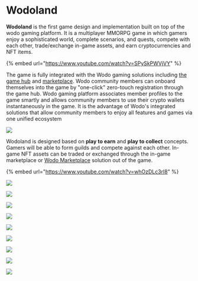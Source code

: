 # Wodoland

**Wodoland** is the first game design and implementation built on top of the wodo gaming platform. It is a multiplayer MMORPG game in which gamers enjoy a sophisticated world, complete scenarios, and quests, compete with each other, trade/exchange in-game assets, and earn cryptocurrencies and NFT items.

{% embed url="https://www.youtube.com/watch?v=SPySkPWVjVY" %}

The game is fully integrated with the Wodo gaming solutions including [the game hub](gaming-hub.md) and [marketplace](marketplace.md). Wodo community members can onboard themselves into the game by "one-click" zero-touch registration through the game hub. Wodo gaming platform associates member profiles to the game smartly and allows community members to use their crypto wallets instantaneously in the game. It is the advantage of Wodo's integrated solutions that allow community members to enjoy all features and games via one unified ecosystem

![](../.gitbook/assets/wodo\_land.jpg)

Wodoland is designed based on **play to earn** and **play to collect** concepts. Gamers will be able to form guilds and compete against each other. In-game NFT assets can be traded or exchanged through the in-game marketplace or [Wodo Marketplace](marketplace.md) solution out of the game.

{% embed url="https://www.youtube.com/watch?v=whOzDLc3rl8" %}

![](<../.gitbook/assets/wodoland\_19 (1).png>)

![](../.gitbook/assets/wodo\_land\_login.png)

![](../.gitbook/assets/wodo\_land\_view\_1.png)

![](<../.gitbook/assets/wodoland\_6 (1).png>)

![](<../.gitbook/assets/wodoland\_16 (1).png>)

![](<../.gitbook/assets/wodoland\_1 (1).png>)

![](<../.gitbook/assets/wodoland\_11 (1).png>)

![](<../.gitbook/assets/wodoland\_13 (1).png>)

![](<../.gitbook/assets/wodoland\_3 (1).png>)
